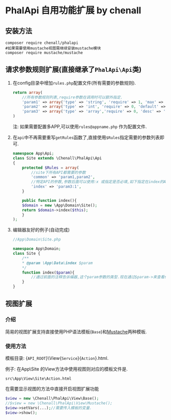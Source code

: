 # PhalApi 自用功能扩展 by chenall

## 安装方法

```shell
composer require chenall/phalapi
#如果需要使用mustache视图需继续安装mustache模块
composer require mustache/mustache
```

## 请求参数规则扩展(直接继承了`PhalApi\Api`类)

1. 在config目录中增加`rules.php`配置文件(所有需要的参数规则).

    ```php
    return array(
        //所有参数规则列表,require参数在调用时可以额外指定.
        'param1' => array('type' => 'string', 'require' => 1, 'max' => 64, 'desc' => '参数1的说明'),
        'param2' => array('type' => 'int', 'require' => 0, 'default' => '', 'desc' => '参数2的说明'),
        'param3' => array('type' => 'array','require' => 0, 'desc' => '参数3的说明'),
    )
    ```

    注: 如果需要配置多APP,可以使用`rules@appname.php` 作为配置文件.

2. 在`api`中不再需要重写`getRules`函数了,直接使用`$Rules`指定需要的参数列表即可.

    ```php
    namespace App\Api;
    class Site extends \Chenall\PhalApi\Api
    {
        protected $Rules = array(
            //site下所有API都需要的参数
            'common' => 'param1,param2',
            //特定API的参数,参数后面可以使用:x 或指定是否必填,如下指定在index的API中params3是必填的.
            'index' => 'param3:1',
        }

        public function index(){
        $domain = new \App\Domain\Site();
        return $domain->index($this);
        }
    );
    ```

3. 编辑器友好的例子(自动完成)

    ```php
    //App\Domain\Site.php

    namespace App\Domain;
    class Site {
        /**
        * @param \App\Data\index $param
        */
        function index($param){
            //通过前面的注释告诉编器,这个param参数的类型.现在通过$param->来查看传过来的参数了.
        }
    }
    ```

## 视图扩展

### 介绍

简易的视图扩展支持直接使用PHP语法模板(`Base`)和[Mustache](http://mustache.github.io/)两种模板.

### 使用方法

模板目录: {`API_ROOT`}\View\{`Service`}\{`Action`}.html.

例子: 在App\Site 的View方法中使用视图则对应的模板文件是.

`src\App\View\Site\Action.html`


在需要显示视图的方法中直接开启视图扩展功能

```php
$view = new \Chenall\PhalApi\View\Base();
//$view = new \Chenall\PhalApi\View\Mustache();
$view->setVars(...);//需要传入模板的变量.
$view->show();
```